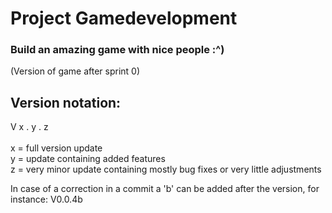 # Project Gamedevelopment #
### Build an amazing game with nice people :^) ###
(Version of game after sprint 0)

## Version notation: ##
V x . y . z <br>
<br>
x = full version update <br>
y = update containing added features <br>
z = very minor update containing mostly bug fixes or very little adjustments <br>

In case of a correction in a commit a 'b' can be added after the version, for instance: V0.0.4b
